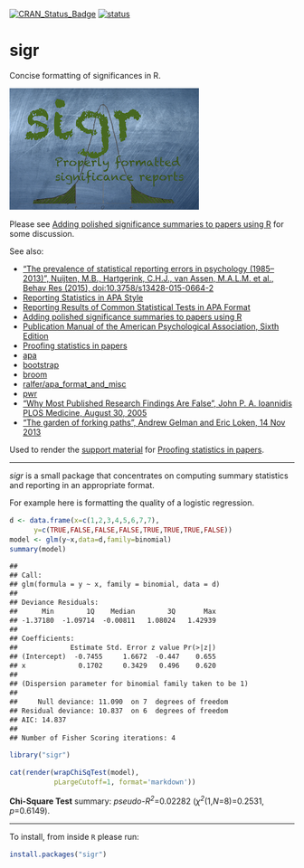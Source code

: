 
[![CRAN\_Status\_Badge](https://www.r-pkg.org/badges/version/sigr)](https://cran.r-project.org/package=sigr)
[![status](https://tinyverse.netlify.com/badge/sigr)](https://CRAN.R-project.org/package=sigr)

<!-- README.md is generated from README.Rmd. Please edit that file -->

# sigr

Concise formatting of significances in R.

![](https://github.com/WinVector/sigr/raw/master/tools/sigr.png)

Please see [Adding polished significance summaries to papers using
R](http://www.win-vector.com/blog/2016/10/adding-polished-significance-summaries-to-papers-using-r/)
for some discussion.

See also:

  - [“The prevalence of statistical reporting errors in psychology
    (1985–2013)”, Nuijten, M.B., Hartgerink, C.H.J., van Assen,
    M.A.L.M. et al., Behav Res (2015),
    doi:10.3758/s13428-015-0664-2](http://link.springer.com/article/10.3758%2Fs13428-015-0664-2)
  - [Reporting Statistics in APA
    Style](http://my.ilstu.edu/~jhkahn/apastats.html)
  - [Reporting Results of Common Statistical Tests in APA
    Format](https://depts.washington.edu/psych/files/writing_center/stats.pdf)
  - [Adding polished significance summaries to papers using
    R](http://www.win-vector.com/blog/2016/10/adding-polished-significance-summaries-to-papers-using-r/)
  - [Publication Manual of the American Psychological Association, Sixth
    Edition](http://www.apastyle.org/manual/)
  - [Proofing statistics in
    papers](http://www.win-vector.com/blog/2016/10/proofing-statistics-in-papers/)
  - [apa](https://CRAN.R-project.org/package=apa)
  - [bootstrap](https://CRAN.R-project.org/package=bootstrap)
  - [broom](https://cran.r-project.org/package=broom)
  - [ralfer/apa\_format\_and\_misc](https://github.com/ralfer/apa_format_and_misc)
  - [pwr](https://CRAN.R-project.org/package=pwr)
  - [“Why Most Published Research Findings Are False”, John P. A.
    Ioannidis PLOS Medicine, August 30,
    2005](https://journals.plos.org/plosmedicine/article?id=10.1371/journal.pmed.0020124)
  - [“The garden of forking paths”, Andrew Gelman and Eric Loken, 14
    Nov 2013](http://www.stat.columbia.edu/~gelman/research/unpublished/p_hacking.pdf)

Used to render the [support
material](http://www.win-vector.com/blog/2016/10/proofing-statistics-in-papers/)
for [Proofing statistics in
papers](http://www.win-vector.com/blog/2016/10/proofing-statistics-in-papers/).

-----

*sigr* is a small package that concentrates on computing summary
statistics and reporting in an appropriate format.

For example here is formatting the quality of a logistic regression.

``` r
d <- data.frame(x=c(1,2,3,4,5,6,7,7),
      y=c(TRUE,FALSE,FALSE,FALSE,TRUE,TRUE,TRUE,FALSE))
model <- glm(y~x,data=d,family=binomial)
summary(model)
```

    ## 
    ## Call:
    ## glm(formula = y ~ x, family = binomial, data = d)
    ## 
    ## Deviance Residuals: 
    ##      Min        1Q    Median        3Q       Max  
    ## -1.37180  -1.09714  -0.00811   1.08024   1.42939  
    ## 
    ## Coefficients:
    ##             Estimate Std. Error z value Pr(>|z|)
    ## (Intercept)  -0.7455     1.6672  -0.447    0.655
    ## x             0.1702     0.3429   0.496    0.620
    ## 
    ## (Dispersion parameter for binomial family taken to be 1)
    ## 
    ##     Null deviance: 11.090  on 7  degrees of freedom
    ## Residual deviance: 10.837  on 6  degrees of freedom
    ## AIC: 14.837
    ## 
    ## Number of Fisher Scoring iterations: 4

``` r
library("sigr")
```

``` r
cat(render(wrapChiSqTest(model),
           pLargeCutoff=1, format='markdown'))
```

**Chi-Square Test** summary: *pseudo-<i>R<sup>2</sup></i>*=0.02282
(<i>χ<sup>2</sup></i>(1,*N*=8)=0.2531, *p*=0.6149).

-----

To install, from inside `R` please run:

``` r
install.packages("sigr")
```
